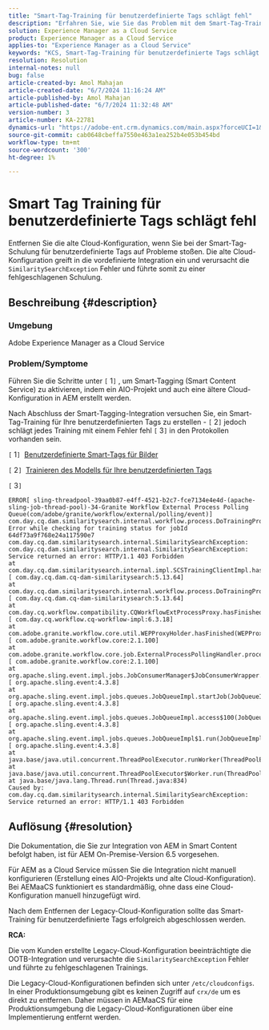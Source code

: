 ```yaml
---
title: "Smart-Tag-Training für benutzerdefinierte Tags schlägt fehl"
description: "Erfahren Sie, wie Sie das Problem mit dem Smart-Tag-Training in Adobe Experience Manager (AEM) as a Cloud Service lösen können."
solution: Experience Manager as a Cloud Service
product: Experience Manager as a Cloud Service
applies-to: "Experience Manager as a Cloud Service"
keywords: "KCS, Smart-Tag-Training für benutzerdefinierte Tags schlägt fehl, AEM as a Cloud Service, AEMaaCS, Experience Manager"
resolution: Resolution
internal-notes: null
bug: false
article-created-by: Amol Mahajan
article-created-date: "6/7/2024 11:16:24 AM"
article-published-by: Amol Mahajan
article-published-date: "6/7/2024 11:32:48 AM"
version-number: 3
article-number: KA-22781
dynamics-url: "https://adobe-ent.crm.dynamics.com/main.aspx?forceUCI=1&pagetype=entityrecord&etn=knowledgearticle&id=c7b9f059-bf24-ef11-840a-000d3a5bee19"
source-git-commit: cab0648cbeffa7550e463a1ea252b4e053b454bd
workflow-type: tm+mt
source-wordcount: '300'
ht-degree: 1%

---
```


# Smart Tag Training für benutzerdefinierte Tags schlägt fehl


Entfernen Sie die alte Cloud-Konfiguration, wenn Sie bei der Smart-Tag-Schulung für benutzerdefinierte Tags auf Probleme stoßen. Die alte Cloud-Konfiguration greift in die vordefinierte Integration ein und verursacht die `SimilaritySearchException` Fehler und führte somit zu einer fehlgeschlagenen Schulung.

## Beschreibung {#description}


### Umgebung

Adobe Experience Manager as a Cloud Service



### Problem/Symptome

Führen Sie die Schritte unter `[` 1`]`  , um Smart-Tagging (Smart Content Service) zu aktivieren, indem ein AIO-Projekt und auch eine ältere Cloud-Konfiguration in AEM erstellt werden.

Nach Abschluss der Smart-Tagging-Integration versuchen Sie, ein Smart-Tag-Training für Ihre benutzerdefinierten Tags zu erstellen - `[` 2`]`  jedoch schlägt jedes Training mit einem Fehler fehl `[` 3`]`  in den Protokollen vorhanden sein.

`[` 1`]`  [Benutzerdefinierte Smart-Tags für Bilder](https://experienceleague.adobe.com/docs/experience-manager-learn/assets/metadata/custom-smart-tags.html)

`[` 2`]`  [Trainieren des Modells für Ihre benutzerdefinierten Tags](https://experienceleague.adobe.com/docs/experience-manager-cloud-service/content/assets/manage/smart-tags.html#train-model)

`[` 3`]`


```
ERROR[ sling-threadpool-39aa0b87-e4ff-4521-b2c7-fce7134e4e4d-(apache-sling-job-thread-pool)-34-Granite Workflow External Process Polling Queue(com/adobe/granite/workflow/external/polling/event)]  com.day.cq.dam.similaritysearch.internal.workflow.process.DoTrainingProcess Error while checking for training status for jobId 64df73a9f768e24a117590e7
com.day.cq.dam.similaritysearch.internal.SimilaritySearchException: com.day.cq.dam.similaritysearch.internal.SimilaritySearchException: Service returned an error: HTTP/1.1 403 Forbidden
at com.day.cq.dam.similaritysearch.internal.impl.SCSTrainingClientImpl.hasFinishedTraining(SCSTrainingClientImpl.java:203) [ com.day.cq.dam.cq-dam-similaritysearch:5.13.64] 
at com.day.cq.dam.similaritysearch.internal.workflow.process.DoTrainingProcess.hasFinished(DoTrainingProcess.java:95) [ com.day.cq.dam.cq-dam-similaritysearch:5.13.64] 
at com.day.cq.workflow.compatibility.CQWorkflowExtProcessProxy.hasFinished(CQWorkflowExtProcessProxy.java:82) [ com.day.cq.workflow.cq-workflow-impl:6.3.18] 
at com.adobe.granite.workflow.core.util.WEPProxyHolder.hasFinished(WEPProxyHolder.java:46) [ com.adobe.granite.workflow.core:2.1.100] 
at com.adobe.granite.workflow.core.job.ExternalProcessPollingHandler.process(ExternalProcessPollingHandler.java:119) [ com.adobe.granite.workflow.core:2.1.100] 
at org.apache.sling.event.impl.jobs.JobConsumerManager$JobConsumerWrapper.process(JobConsumerManager.java:502) [ org.apache.sling.event:4.3.8] 
at org.apache.sling.event.impl.jobs.queues.JobQueueImpl.startJob(JobQueueImpl.java:351) [ org.apache.sling.event:4.3.8] 
at org.apache.sling.event.impl.jobs.queues.JobQueueImpl.access$100(JobQueueImpl.java:60) [ org.apache.sling.event:4.3.8] 
at org.apache.sling.event.impl.jobs.queues.JobQueueImpl$1.run(JobQueueImpl.java:287) [ org.apache.sling.event:4.3.8] 
at java.base/java.util.concurrent.ThreadPoolExecutor.runWorker(ThreadPoolExecutor.java:1128)
at java.base/java.util.concurrent.ThreadPoolExecutor$Worker.run(ThreadPoolExecutor.java:628)
at java.base/java.lang.Thread.run(Thread.java:834)
Caused by: com.day.cq.dam.similaritysearch.internal.SimilaritySearchException: Service returned an error: HTTP/1.1 403 Forbidden
```



## Auflösung {#resolution}


Die Dokumentation, die Sie zur Integration von AEM in Smart Content befolgt haben, ist für AEM On-Premise-Version 6.5 vorgesehen.

Für AEM as a Cloud Service müssen Sie die Integration nicht manuell konfigurieren (Erstellung eines AIO-Projekts und alte Cloud-Konfiguration). Bei AEMaaCS funktioniert es standardmäßig, ohne dass eine Cloud-Konfiguration manuell hinzugefügt wird.

Nach dem Entfernen der Legacy-Cloud-Konfiguration sollte das Smart-Training für benutzerdefinierte Tags erfolgreich abgeschlossen werden.

<b>RCA:</b>

Die vom Kunden erstellte Legacy-Cloud-Konfiguration beeinträchtigte die OOTB-Integration und verursachte die `SimilaritySearchException` Fehler und führte zu fehlgeschlagenen Trainings.

Die Legacy-Cloud-Konfigurationen befinden sich unter `/etc/cloudconfigs`. In einer Produktionsumgebung gibt es keinen Zugriff auf `crx/de` um es direkt zu entfernen. Daher müssen in AEMaaCS für eine Produktionsumgebung die Legacy-Cloud-Konfigurationen über eine Implementierung entfernt werden.
